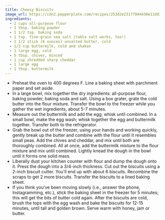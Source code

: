 ```yaml
---
title: Cheesy Biscuits
image_url: https://cdn2.pepperplate.com/recipes/253d2e23177044438e11dd399427e81d.jpg
ingredients:
  - 2 cups all-purpose flour
  - 1 tbsp. baking powder
  - 1 1/2 tsp. baking soda
  - 1 tsp. fine-grain sea salt (table salt works, too!)
  - 1 1/2 stick (6 ounces) unsalted butter, cold
  - 1/2 cup buttermilk, cold and shaken
  - 1 large egg, cold
  - 5 tbsp. chives, minced
  - 1 cup shredded sharp cheddar
  - 1 large egg
  - 1 tbsp. buttermilk
---
```


* Preheat the oven to 400 degrees F. Line a baking sheet with parchment paper and set aside.
* In a large bowl, mix together the dry ingredients: all-purpose flour, baking powder, baking soda and salt. Using a box grater, grate the cold butter into the flour mixture. Transfer the bowl to the freezer while you gather the wet ingredients, about 5-7 minutes.
* Measure out the buttermilk and add the egg; whisk until combined. In a small bowl, make the egg wash; whisk together the egg and buttermilk together. Transfer both to the refrigerator.
* Grab the bowl out of the freezer, using your hands and working quickly, gently break up the butter and combine with the flour until it resembles small peas. Add the chives and cheddar, and mix until both are thoroughly combined. All at once, add the buttermilk mixture to the flour mixture and mix until combined. Lightly knead the dough in the bowl until it forms one solid mass.
* Liberally dust your kitchen counter with flour and dump the dough onto it. Press the dough into a 3/4-inch thickness. Cut out the biscuits using a 2-inch biscuit cutter. You'll end up with about 6 biscuits. Recombine the scraps to get 2 more biscuits. Transfer the biscuits to a lined baking sheet.
* If you think you've been moving slowly (i.e., answer the phone, Instagramming, etc.), stick the baking sheet in the freezer for 5 minutes; this will get the bits of butter cold again. After the biscuits are cold, brush the tops with the egg wash and bake the biscuits for 12-15 minutes, until tall and golden brown. Serve warm with honey, jam or butter.
